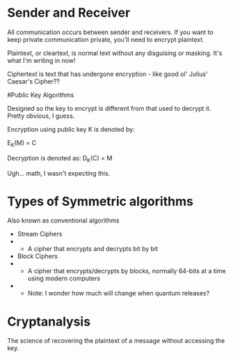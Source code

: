 # Sender and Receiver

All communication occurs between sender and receivers. If you want to keep private communication private, you'll need to encrypt plaintext.

Plaintext, or cleartext, is normal text without any disguising or masking. It's what I'm writing in now!

Ciphertext is text that has undergone encryption - like good ol' Julius' Caesar's Cipher??


#Public Key Algorithms

Designed so the key to encrypt is different from that used to decrypt it. Pretty obvious, I guess. 

Encryption using public key K is denoted by:

E<sub>K</sub>(M) = C

Decryption is denoted as:
D<sub>K</sub>(C) = M

Ugh... math, I wasn't expecting this.

# Types of Symmetric algorithms

Also known as conventional algorithms
 
* Stream Ciphers
* * A cipher that encrypts and decrypts bit by bit
* Block Ciphers
* * A cipher that encrypts/decrypts by blocks, normally 64-bits at a time using modern computers
* * Note: I wonder how much will change when quantum releases?

# Cryptanalysis

The science of recovering the plaintext of a message without accessing the key.

